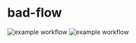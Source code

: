 # bad-flow

![example workflow](https://github.com/melisa-calderon/bad-flow/actions/workflows/check.yaml/badge.svg)
![example workflow](https://github.com/melisa-calderon/bad-flow/actions/workflows/qa.yaml/badge.svg)
